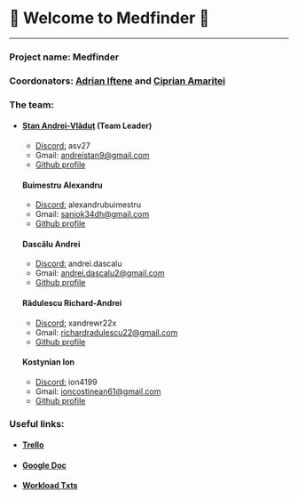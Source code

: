 # 💊 Welcome to Medfinder 💊

---
[]()

### Project name: Medfinder

### Coordonators: [Adrian Iftene](https://profs.info.uaic.ro/~adiftene/) and [Ciprian Amaritei](https://www.linkedin.com/in/ciprian-amaritei/)

[]()
### The team:
*   #### [Stan Andrei-Vlăduț](https://www.linkedin.com/in/andrei-v-stan/) (Team Leader)
    * [Discord:](https://discord.com/) asv27
    * Gmail: andreistan9@gmail.com
    * [Github profile](https://github.com/andrei-v-stan)
    #### Buimestru Alexandru
    * [Discord:](https://discord.com/) alexandrubuimestru
    * Gmail: saniok34dh@gmail.com
    * [Github profile](https://github.com/Buimestru)
    #### Dascălu Andrei
    * [Discord:](https://discord.com/) andrei.dascalu
    * Gmail: andrei.dascalu2@gmail.com
    * [Github profile](https://github.com/andrei-dascalu3)
    #### Rădulescu Richard-Andrei
    * [Discord:](https://discord.com/) xandrewr22x
    * Gmail: richardradulescu22@gmail.com
    * [Github profile](https://github.com/RadulescuRichardAndrei)
    #### Kostynian Ion
    * [Discord:](https://discord.com/) ion4199
    * Gmail: ioncostinean61@gmail.com
    * [Github profile](https://github.com/Ion620)

[]()
### Useful links:
*   #### [Trello](https://trello.com/invite/b/mwgy2nGg/ATTIb417aad4c21049ae387df7edbf2ba84cDE1CBBFE/taiphealthapp)
*   #### [Google Doc](https://docs.google.com/document/d/1ziq68NxaCB2G5pbSAw0fn4tFTaMGIDWImd6iYynlLB4/edit?usp=sharing)
*   #### [Workload Txts](https://github.com/andrei-v-stan/TAIP_Health_App/tree/main/Workload)

